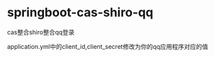 # springboot-cas-shiro-qq
cas整合shiro整合qq登录

application.yml中的client_id,client_secret修改为你的qq应用程序对应的值
